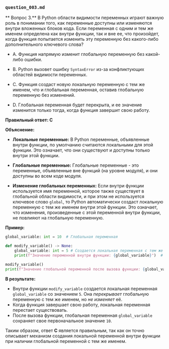 ### `question_003.md`

** Вопрос 3.** В Python области видимости переменных играют важную роль в понимании того, как переменные доступны или изменяются внутри вложенных блоков кода. Если переменная с одним и тем же именем определена как внутри функции, так и вне ее, что произойдет, когда функция попытается изменить эту переменную без какого-либо дополнительного ключевого слова?

- A.  Функция напрямую изменит глобальную переменную без какой-либо ошибки.

- B.  Python вызовет ошибку `SyntaxError` из-за конфликтующих областей видимости переменных.

- C.  Функция создаст новую локальную переменную с тем же именем, что и глобальная переменная, оставив глобальную переменную без изменений.

- D.  Глобальная переменная будет перекрыта, и ее значение изменится только тогда, когда функция завершит свою работу.

**Правильный ответ: C**

**Объяснение:**

*   **Локальные переменные:** В Python переменные, объявленные внутри функции, по умолчанию считаются локальными для этой функции. Это означает, что они существуют и доступны только внутри этой функции.

*   **Глобальные переменные:** Глобальные переменные - это переменные, объявленные вне функций (на уровне модуля), и они доступны во всем коде модуля.

*   **Изменение глобальных переменных:** Если внутри функции используется имя переменной, которое также существует в глобальной области видимости, и при этом не используется ключевое слово `global`, то Python автоматически создаст локальную переменную с тем же именем внутри этой функции. Это означает, что изменения, произведенные с этой переменной внутри функции, не повлияют на глобальную переменную.

**Пример:**

```python
global_variable: int = 10  # Глобальная переменная

def modify_variable() -> None:
    global_variable: int = 5 # Создается локальная переменная с тем же именем
    print(f"Значение переменной внутри функции: {global_variable}")  # Вывод: Значение переменной внутри функции: 5

modify_variable()
print(f"Значение глобальной переменной после вызова функции: {global_variable}") # Вывод: Значение глобальной переменной после вызова функции: 10
```

**В результате:**

*   Внутри функции `modify_variable` создается локальная переменная `global_variable` со значением `5`. Она *перекрывает* глобальную переменную с тем же именем, но *не изменяет* её.
*   Когда функция завершает свою работу, локальная переменная перестает существовать.
*   После вызова функции, глобальная переменная `global_variable` сохраняет свое первоначальное значение `10`.

Таким образом, ответ **C** является правильным, так как он точно описывает механизм создания локальной переменной внутри функции при наличии глобальной переменной с тем же именем.
